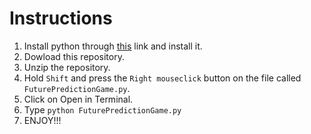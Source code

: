 # Instructions
1. Install python through [this](https://www.python.org/downloads/) link and install it.
2. Dowload this repository.
3. Unzip the repository.
4. Hold `Shift` and press the `Right mouseclick` button on the file called `FuturePredictionGame.py`.
5. Click on Open in Terminal.
6. Type `python FuturePredictionGame.py`
7. ENJOY!!!
